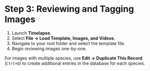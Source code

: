 # Step 3: Reviewing and Tagging Images

1. Launch **Timelapse**.
2. Select **File → Load Template, Images, and Videos**.
3. Navigate to your root folder and select the template file.
4. Begin reviewing images one-by-one.

For images with multiple species, use **Edit → Duplicate This Record** (`Ctrl+D`) to create additional entries in the database for each species.
